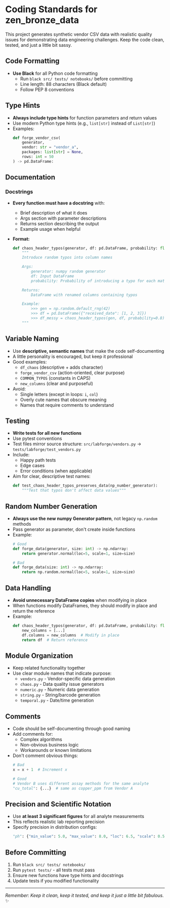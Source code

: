 # Coding Standards for zen_bronze_data

This project generates synthetic vendor CSV data with realistic quality issues for demonstrating data engineering challenges. Keep the code clean, tested, and just a little bit sassy.

## Code Formatting

- **Use Black** for all Python code formatting
  - Run `black src/ tests/ notebooks/` before committing
  - Line length: 88 characters (Black default)
  - Follow PEP 8 conventions

## Type Hints

- **Always include type hints** for function parameters and return values
- Use modern Python type hints (e.g., `list[str]` instead of `List[str]`)
- Examples:
  ```python
  def forge_vendor_csv(
      generator,
      vendor: str = "vendor_a",
      packages: list[str] = None,
      rows: int = 50
  ) -> pd.DataFrame:
  ```

## Documentation

### Docstrings

- **Every function must have a docstring** with:
  - Brief description of what it does
  - Args section with parameter descriptions
  - Returns section describing the output
  - Example usage when helpful

- **Format:**
  ```python
  def chaos_header_typos(generator, df: pd.DataFrame, probability: float = 0.3) -> pd.DataFrame:
      """
      Introduce random typos into column names

      Args:
          generator: numpy random generator
          df: Input DataFrame
          probability: Probability of introducing a typo for each matching column

      Returns:
          DataFrame with renamed columns containing typos

      Example:
          >>> gen = np.random.default_rng(42)
          >>> df = pd.DataFrame({"received_date": [1, 2, 3]})
          >>> df_messy = chaos_header_typos(gen, df, probability=0.8)
      """
  ```

## Variable Naming

- Use **descriptive, semantic names** that make the code self-documenting
- A little personality is encouraged, but keep it professional
- Good examples:
  - `df_chaos` (descriptive + adds character)
  - `forge_vendor_csv` (action-oriented, clear purpose)
  - `COMMON_TYPOS` (constants in CAPS)
  - `new_columns` (clear and purposeful)
- Avoid:
  - Single letters (except in loops: `i`, `col`)
  - Overly cute names that obscure meaning
  - Names that require comments to understand

## Testing

- **Write tests for all new functions**
- Use pytest conventions
- Test files mirror source structure: `src/labforge/vendors.py` → `tests/labforge/test_vendors.py`
- Include:
  - Happy path tests
  - Edge cases
  - Error conditions (when applicable)
- Aim for clear, descriptive test names:
  ```python
  def test_chaos_header_typos_preserves_data(np_number_generator):
      """Test that typos don't affect data values"""
  ```

## Random Number Generation

- **Always use the new numpy Generator pattern**, not legacy `np.random` methods
- Pass generator as parameter, don't create inside functions
- Example:
  ```python
  # Good
  def forge_data(generator, size: int) -> np.ndarray:
      return generator.normal(loc=5, scale=1, size=size)

  # Bad
  def forge_data(size: int) -> np.ndarray:
      return np.random.normal(loc=5, scale=1, size=size)
  ```

## Data Handling

- **Avoid unnecessary DataFrame copies** when modifying in place
- When functions modify DataFrames, they should modify in place and return the reference
- Example:
  ```python
  def chaos_header_typos(generator, df: pd.DataFrame, probability: float = 0.3) -> pd.DataFrame:
      new_columns = [...]
      df.columns = new_columns  # Modify in place
      return df  # Return reference
  ```

## Module Organization

- Keep related functionality together
- Use clear module names that indicate purpose:
  - `vendors.py` - Vendor-specific data generation
  - `chaos.py` - Data quality issue generators
  - `numeric.py` - Numeric data generation
  - `string.py` - String/barcode generation
  - `temporal.py` - Date/time generation

## Comments

- Code should be self-documenting through good naming
- Add comments for:
  - Complex algorithms
  - Non-obvious business logic
  - Workarounds or known limitations
- Don't comment obvious things:
  ```python
  # Bad
  x = x + 1  # Increment x

  # Good
  # Vendor B uses different assay methods for the same analyte
  "cu_total": {...}  # same as copper_ppm from Vendor A
  ```

## Precision and Scientific Notation

- Use **at least 3 significant figures** for all analyte measurements
- This reflects realistic lab reporting precision
- Specify precision in distribution configs:
  ```python
  "ph": {"min_value": 5.0, "max_value": 8.0, "loc": 6.5, "scale": 0.5, "precision": 3}
  ```

## Before Committing

1. Run `black src/ tests/ notebooks/`
2. Run `pytest tests/` - all tests must pass
3. Ensure new functions have type hints and docstrings
4. Update tests if you modified functionality

---

*Remember: Keep it clean, keep it tested, and keep it just a little bit fabulous.* ✨
